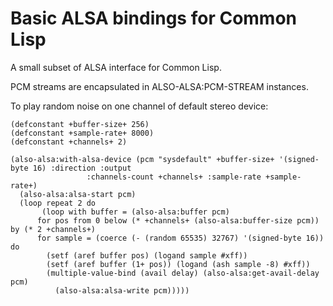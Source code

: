 # Basic ALSA bindings for Common Lisp

A small subset of ALSA interface for Common Lisp.

PCM streams are encapsulated in ALSO-ALSA:PCM-STREAM instances.

To play random noise on one channel of default stereo device:

```
(defconstant +buffer-size+ 256)
(defconstant +sample-rate+ 8000)
(defconstant +channels+ 2)

(also-alsa:with-alsa-device (pcm "sysdefault" +buffer-size+ '(signed-byte 16) :direction :output
				 :channels-count +channels+ :sample-rate +sample-rate+)
  (also-alsa:alsa-start pcm)
  (loop repeat 2 do
       (loop with buffer = (also-alsa:buffer pcm)
	  for pos from 0 below (* +channels+ (also-alsa:buffer-size pcm)) by (* 2 +channels+)
	  for sample = (coerce (- (random 65535) 32767) '(signed-byte 16)) do
	    (setf (aref buffer pos) (logand sample #xff))
	    (setf (aref buffer (1+ pos)) (logand (ash sample -8) #xff))
	    (multiple-value-bind (avail delay) (also-alsa:get-avail-delay pcm)
	      (also-alsa:alsa-write pcm)))))

```
